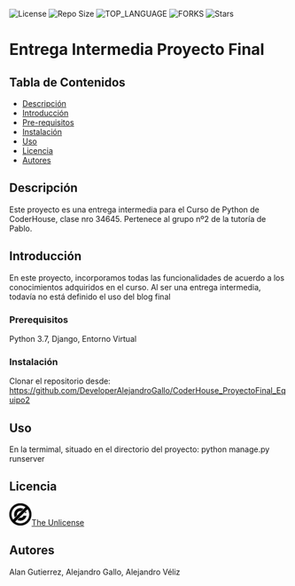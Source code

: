 ![License](https://img.shields.io/github/license/DeveloperAlejandroGallo/CoderHouse_ProyectoFinal_Equipo2.svg?style=for-the-badge) ![Repo Size](https://img.shields.io/github/languages/code-size/DeveloperAlejandroGallo/CoderHouse_ProyectoFinal_Equipo2.svg?style=for-the-badge) ![TOP_LANGUAGE](https://img.shields.io/github/languages/top/DeveloperAlejandroGallo/CoderHouse_ProyectoFinal_Equipo2.svg?style=for-the-badge) ![FORKS](https://img.shields.io/github/forks/DeveloperAlejandroGallo/CoderHouse_ProyectoFinal_Equipo2.svg?style=for-the-badge&social) ![Stars](https://img.shields.io/github/stars/DeveloperAlejandroGallo/CoderHouse_ProyectoFinal_Equipo2.svg?style=for-the-badge)
    
# Entrega Intermedia Proyecto Final

## Tabla de Contenidos

- [Descripción](#description)
- [Introducción](#getting-started)
- [Pre-requisitos](#prerequisites)
- [Instalación](#installation)
- [Uso](#usage)
- [Licencia](#license)
- [Autores](#acknowledgements)

## Descripción

Este proyecto es una entrega intermedia para el Curso de Python de CoderHouse, clase nro 34645. 
Pertenece al grupo nº2 de la tutoría de Pablo.

## Introducción

En este proyecto, incorporamos todas las funcionalidades de acuerdo a los conocimientos adquiridos en el curso. Al ser una entrega intermedia, todavía no está definido el uso del blog final

### Prerequisitos

Python 3.7, Django, Entorno Virtual

### Instalación	

Clonar el repositorio desde: https://github.com/DeveloperAlejandroGallo/CoderHouse_ProyectoFinal_Equipo2

## Uso

En la termimal, situado en el directorio del proyecto:
python manage.py runserver


## Licencia

<a href="https://choosealicense.com/licenses/unlicense/"><img src="https://raw.githubusercontent.com/johnturner4004/readme-generator/master/src/components/assets/images/unlicense.svg" height=40 />The Unlicense</a>

## Autores

Alan Gutierrez, Alejandro Gallo, Alejandro Véliz
